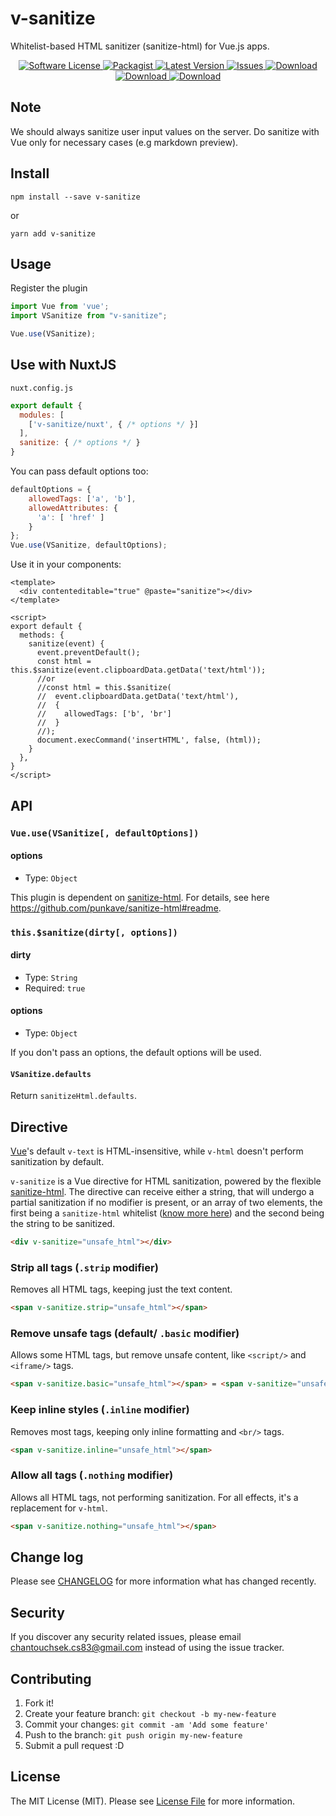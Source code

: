 # v-sanitize

Whitelist-based HTML sanitizer (sanitize-html) for Vue.js apps.

<p align="center">
  <a href="LICENSE">
    <img src="https://img.shields.io/badge/license-MIT-brightgreen.svg?style=flat-square" alt="Software License" />
  </a>
  <a href="https://npmjs.org/package/v-sanitize">
    <img src="https://img.shields.io/npm/v/v-sanitize.svg?style=flat-square" alt="Packagist" />
  </a>
  <a href="https://github.com/Chantouch/v-sanitize/releases">
    <img src="https://img.shields.io/github/release/Chantouch/v-sanitize.svg?style=flat-square" alt="Latest Version" />
  </a>
  <a href="https://github.com/Chantouch/v-sanitize/issues">
    <img src="https://img.shields.io/github/issues/Chantouch/v-sanitize.svg?style=flat-square" alt="Issues" />
  </a>
  <a href="https://npmjs.com/package/vue-api-queries">
    <img src="https://img.shields.io/npm/dt/vue-api-queries.svg?style=flat-square" alt="Download" />
  </a>  
  <a href="https://npmjs.com/package/vue-api-queries">
    <img src="https://img.shields.io/npm/dm/vue-api-queries.svg?style=flat-square" alt="Download" />
  </a>
  <a href="https://npmjs.com/package/vue-api-queries">
    <img src="https://img.shields.io/npm/dw/vue-api-queries.svg?style=flat-square" alt="Download" />
  </a>
  
</p>

## Note

We should always sanitize user input values on the server. Do sanitize with Vue only for necessary cases (e.g markdown preview).

## Install

```
npm install --save v-sanitize
```

or

```
yarn add v-sanitize
```

## Usage

Register the plugin

```js
import Vue from 'vue';
import VSanitize from "v-sanitize";

Vue.use(VSanitize);
```

## Use with NuxtJS

`nuxt.config.js`

```js
export default {
  modules: [
    ['v-sanitize/nuxt', { /* options */ }]
  ],
  sanitize: { /* options */ }
}
```

You can pass default options too:

```js
defaultOptions = {
    allowedTags: ['a', 'b'],
    allowedAttributes: {
      'a': [ 'href' ]
    }
};
Vue.use(VSanitize, defaultOptions);
```

Use it in your components:

```vue
<template>
  <div contenteditable="true" @paste="sanitize"></div>
</template>

<script>
export default {
  methods: {
    sanitize(event) {
      event.preventDefault();
      const html = this.$sanitize(event.clipboardData.getData('text/html'));
      //or
      //const html = this.$sanitize(
      //  event.clipboardData.getData('text/html'),
      //  {
      //    allowedTags: ['b', 'br']
      //  }
      //);
      document.execCommand('insertHTML', false, (html));
    }
  },
}
</script>
```

## API

### `Vue.use(VSanitize[, defaultOptions])`

#### options

* Type: `Object`

This plugin is dependent on [sanitize-html](https://github.com/punkave/sanitize-html). For details, see here https://github.com/punkave/sanitize-html#readme.

### `this.$sanitize(dirty[, options])`

#### dirty

* Type: `String`
* Required: `true`

#### options

* Type: `Object`

If you don't pass an options, the default options will be used.

#### `VSanitize.defaults`

Return `sanitizeHtml.defaults`.

## Directive

[Vue](https://vuejs.org)'s default `v-text` is HTML-insensitive, while `v-html` doesn't perform sanitization by default.

`v-sanitize` is a Vue directive for HTML sanitization, powered by the flexible [sanitize-html](https://www.npmjs.com/package/sanitize-html). The directive can receive either a string, that will undergo a partial sanitization if no modifier is present, or an array of two elements, the first being a `sanitize-html` whitelist ([know more here](https://github.com/punkave/sanitize-html)) and the second being the string to be sanitized.

```html
<div v-sanitize="unsafe_html"></div>
```

### Strip all tags (`.strip` modifier)

Removes all HTML tags, keeping just the text content.

```html
<span v-sanitize.strip="unsafe_html"></span>
```

### Remove unsafe tags (default/ `.basic` modifier)

Allows some HTML tags, but remove unsafe content, like `<script/>` and `<iframe/>` tags.

```html
<span v-sanitize.basic="unsafe_html"></span> = <span v-sanitize="unsafe_html"></span>
```

### Keep inline styles (`.inline` modifier)

Removes most tags, keeping only inline formatting and `<br/>` tags.

```html
<span v-sanitize.inline="unsafe_html"></span>
```

### Allow all tags (`.nothing` modifier)
Allows all HTML tags, not performing sanitization. For all effects, it's a replacement for `v-html`.

```html
<span v-sanitize.nothing="unsafe_html"></span>
```

## Change log

Please see [CHANGELOG](CHANGELOG.md) for more information what has changed recently.

## Security

If you discover any security related issues, please email chantouchsek.cs83@gmail.com instead of using the issue
 tracker.

## Contributing

1. Fork it!
2. Create your feature branch: `git checkout -b my-new-feature`
3. Commit your changes: `git commit -am 'Add some feature'`
4. Push to the branch: `git push origin my-new-feature`
5. Submit a pull request :D

## License

The MIT License (MIT). Please see [License File](LICENSE.md) for more information.
